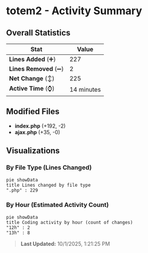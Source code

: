 # totem2 - Activity Summary 

## Overall Statistics

| Stat                   | Value                                                             |
| ---------------------- | ----------------------------------------------------------------- |
| **Lines Added** (➕)   | 227                                          |
| **Lines Removed** (➖) | 2                                        |
| **Net Change** (↕)    | 225                |
| **Active Time** (⌚)   | 14 minutes |


## Modified Files
- **index.php** (+192, -2)
- **ajax.php** (+35, -0)

## Visualizations

### By File Type (Lines Changed)

```mermaid
pie showData
title Lines changed by file type
".php" : 229
```

### By Hour (Estimated Activity Count)

```mermaid
pie showData
title Coding activity by hour (count of changes)
"12h" : 2
"13h" : 8
```


> **Last Updated:** 10/1/2025, 1:21:25 PM